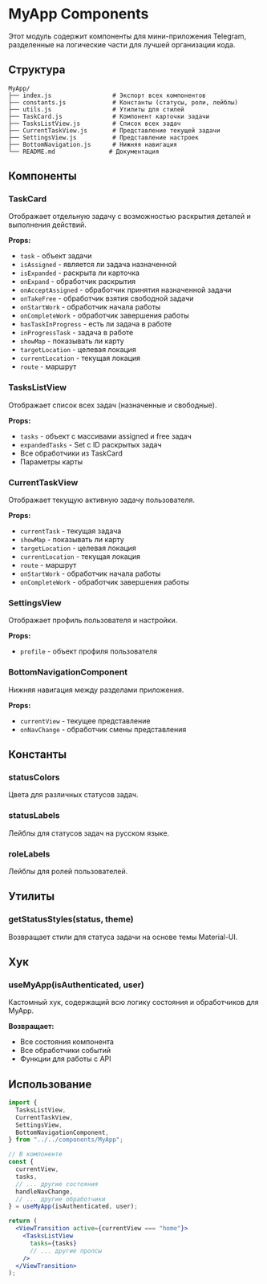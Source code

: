 # MyApp Components

Этот модуль содержит компоненты для мини-приложения Telegram, разделенные на логические части для лучшей организации кода.

## Структура

```
MyApp/
├── index.js                 # Экспорт всех компонентов
├── constants.js             # Константы (статусы, роли, лейблы)
├── utils.js                 # Утилиты для стилей
├── TaskCard.js              # Компонент карточки задачи
├── TasksListView.js         # Список всех задач
├── CurrentTaskView.js       # Представление текущей задачи
├── SettingsView.js          # Представление настроек
├── BottomNavigation.js      # Нижняя навигация
└── README.md               # Документация
```

## Компоненты

### TaskCard

Отображает отдельную задачу с возможностью раскрытия деталей и выполнения действий.

**Props:**

- `task` - объект задачи
- `isAssigned` - является ли задача назначенной
- `isExpanded` - раскрыта ли карточка
- `onExpand` - обработчик раскрытия
- `onAcceptAssigned` - обработчик принятия назначенной задачи
- `onTakeFree` - обработчик взятия свободной задачи
- `onStartWork` - обработчик начала работы
- `onCompleteWork` - обработчик завершения работы
- `hasTaskInProgress` - есть ли задача в работе
- `inProgressTask` - задача в работе
- `showMap` - показывать ли карту
- `targetLocation` - целевая локация
- `currentLocation` - текущая локация
- `route` - маршрут

### TasksListView

Отображает список всех задач (назначенные и свободные).

**Props:**

- `tasks` - объект с массивами assigned и free задач
- `expandedTasks` - Set с ID раскрытых задач
- Все обработчики из TaskCard
- Параметры карты

### CurrentTaskView

Отображает текущую активную задачу пользователя.

**Props:**

- `currentTask` - текущая задача
- `showMap` - показывать ли карту
- `targetLocation` - целевая локация
- `currentLocation` - текущая локация
- `route` - маршрут
- `onStartWork` - обработчик начала работы
- `onCompleteWork` - обработчик завершения работы

### SettingsView

Отображает профиль пользователя и настройки.

**Props:**

- `profile` - объект профиля пользователя

### BottomNavigationComponent

Нижняя навигация между разделами приложения.

**Props:**

- `currentView` - текущее представление
- `onNavChange` - обработчик смены представления

## Константы

### statusColors

Цвета для различных статусов задач.

### statusLabels

Лейблы для статусов задач на русском языке.

### roleLabels

Лейблы для ролей пользователей.

## Утилиты

### getStatusStyles(status, theme)

Возвращает стили для статуса задачи на основе темы Material-UI.

## Хук

### useMyApp(isAuthenticated, user)

Кастомный хук, содержащий всю логику состояния и обработчиков для MyApp.

**Возвращает:**

- Все состояния компонента
- Все обработчики событий
- Функции для работы с API

## Использование

```jsx
import {
  TasksListView,
  CurrentTaskView,
  SettingsView,
  BottomNavigationComponent,
} from "../../components/MyApp";

// В компоненте
const {
  currentView,
  tasks,
  // ... другие состояния
  handleNavChange,
  // ... другие обработчики
} = useMyApp(isAuthenticated, user);

return (
  <ViewTransition active={currentView === "home"}>
    <TasksListView
      tasks={tasks}
      // ... другие пропсы
    />
  </ViewTransition>
);
```
